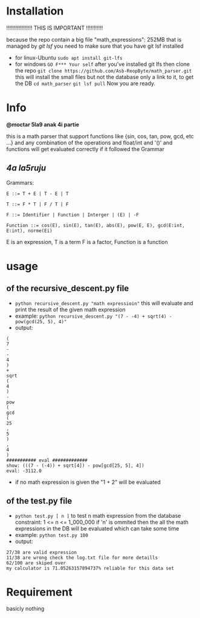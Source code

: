 # **Installation**

!!!!!!!!!!!!!!!!! THIS IS IMPORTANT !!!!!!!!!!!

because the repo contain a big file "math_expressions": 252MB that is managed by *git lsf*
you need to make sure that you have git lsf installed
- for linux-Ubuntu
`sudo apt install git-lfs`
- for windows
`GO F*** Your self`
after you've installed git lfs then clone the repo
`git clone https://github.com/Asb-ReopByte/math_parser.git`
this will install the small files but not the database only a link to it, to get the DB
`cd math_parser`
`git lsf pull`
Now you are ready.

# Info
**@moctar 5la9 anak 4i partie**

this is a math parser that support functions like {sin, cos, tan, pow, gcd, etc ...}
and any combination of the operations and float/int and '()' and functions will
get evaluated correctly if it followed the Grammar
## *4a la5ruju*
Grammars:

    E ::= T + E | T - E | T

    T ::= F * T | F / T | F

    F ::= Identifier | Function | Interger | (E) | -F

    Function ::= cos(E), sin(E), tan(E), abs(E), pow(E, E), gcd(E:int, E:int), norme(Ei)

E is an expression, T is a term F is a factor, Function is a function

# usage
## of the recursive_descent.py file
- `python recursive_descent.py "math expressioin"`
    this will evaluate and print the result of the given math expression
- example:
    `python recursive_descent.py "(7 - -4) + sqrt(4) - pow(gcd(25, 5), 4)"`
- output:
```
(
7
-
-
4
)
+
sqrt
(
4
)
-
pow
(
gcd
(
25
,
5
)
,
4
)
########### eval #############
show: (((7 - (-4)) + sqrt[4]) - pow[gcd[25, 5], 4])
eval: -3112.0
```
- if no math expression is given the "1 + 2" will be evaluated

## of the test.py file
- `python test.py [ n ]` 
    to test n math expression from the database constraint: 1 <= n <= 1_000_000
    if 'n' is ommited then the all the math expressions in the DB will be evaluated which can take some time
- example:
    `python test.py 100`
- output:
```
27/38 are valid expression
11/38 are wrong check the log.txt file for more detaills
62/100 are skiped over
my calculator is 71.05263157894737% reliable for this data set
```

# Requirement
basicly nothing
